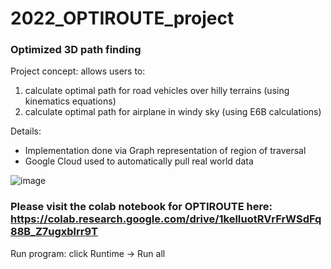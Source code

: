 # 2022_OPTIROUTE_project
### Optimized 3D path finding
Project concept: allows users to:
1) calculate optimal path for road vehicles over hilly terrains (using kinematics equations)
2) calculate optimal path for airplane in windy sky (using E6B calculations)

Details:
- Implementation done via Graph representation of region of traversal
- Google Cloud used to automatically pull real world data

![image](https://github.com/Ayushsaha103/2022_OPTIROUTE_project/assets/71895904/5878c86d-9560-4a18-83fd-aee699533216)

### Please visit the colab notebook for OPTIROUTE here: https://colab.research.google.com/drive/1kelIuotRVrFrWSdFq88B_Z7ugxblrr9T
Run program: click Runtime -> Run all
